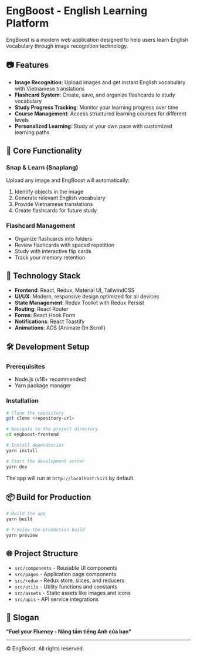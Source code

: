 # EngBoost - English Learning Platform

EngBoost is a modern web application designed to help users learn English vocabulary through image recognition technology.

## 📷 Features

- **Image Recognition**: Upload images and get instant English vocabulary with Vietnamese translations
- **Flashcard System**: Create, save, and organize flashcards to study vocabulary
- **Study Progress Tracking**: Monitor your learning progress over time
- **Course Management**: Access structured learning courses for different levels
- **Personalized Learning**: Study at your own pace with customized learning paths

## 🚀 Core Functionality

### Snap & Learn (Snaplang)

Upload any image and EngBoost will automatically:

1. Identify objects in the image
2. Generate relevant English vocabulary
3. Provide Vietnamese translations
4. Create flashcards for future study

### Flashcard Management

- Organize flashcards into folders
- Review flashcards with spaced repetition
- Study with interactive flip cards
- Track your memory retention

## 🔧 Technology Stack

- **Frontend**: React, Redux, Material UI, TailwindCSS
- **UI/UX**: Modern, responsive design optimized for all devices
- **State Management**: Redux Toolkit with Redux Persist
- **Routing**: React Router
- **Forms**: React Hook Form
- **Notifications**: React Toastify
- **Animations**: AOS (Animate On Scroll)

## 🛠️ Development Setup

### Prerequisites

- Node.js (v18+ recommended)
- Yarn package manager

### Installation

```bash
# Clone the repository
git clone <repository-url>

# Navigate to the project directory
cd engboost-frontend

# Install dependencies
yarn install

# Start the development server
yarn dev
```

The app will run at `http://localhost:5173` by default.

## 📦 Build for Production

```bash
# Build the app
yarn build

# Preview the production build
yarn preview
```

## 🌐 Project Structure

- `src/components` - Reusable UI components
- `src/pages` - Application page components
- `src/redux` - Redux store, slices, and reducers
- `src/utils` - Utility functions and constants
- `src/assets` - Static assets like images and icons
- `src/apis` - API service integrations

## 📝 Slogan

**"Fuel your Fluency - Nâng tầm tiếng Anh của bạn"**

---

© EngBoost. All rights reserved.
